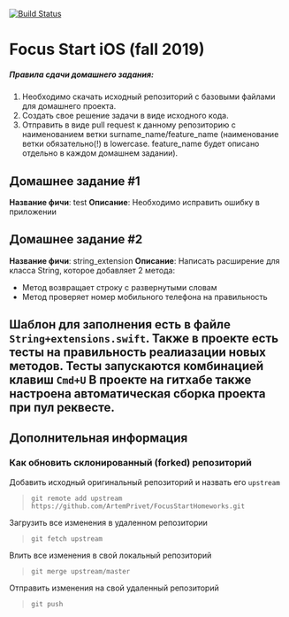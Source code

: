 [![Build Status](https://travis-ci.com/MisnikovRoman/FocusStartHomeworks.svg?branch=test%2FsetupCI)](https://travis-ci.com/MisnikovRoman/FocusStartHomeworks)
# Focus Start iOS (fall 2019)
##### Правила сдачи домашнего задания:
1. Необходимо скачать исходный репозиторий с базовыми файлами для домашнего проекта.
2. Создать свое решение задачи в виде исходного кода.
3. Отправить в виде pull request к данному репозиторию с наименованием ветки surname_name/feature_name (наименование ветки обязательно(!) в lowercase. feature_name будет описано отдельно в каждом домашнем задании).

## Домашнее задание #1
**Название фичи**: test
**Описание**: Необходимо исправить ошибку в приложении

## Домашнее задание #2
**Название фичи**: string_extension
**Описание**: Написать расширение для класса String, которое добавляет 2 метода:
- Метод возвращает строку с развернутыми словам
- Метод проверяет номер мобильного телефона на правильность

Шаблон для заполнения есть в файле `String+extensions.swift`.
Также в проекте есть тесты на правильность реалиазации новых методов. Тесты запускаются комбинацией клавиш `Cmd+U`
В проекте на гитхабе также настроена автоматическая сборка проекта при пул реквесте.
------
## Дополнительная информация
### Как обновить склонированный (forked) репозиторий
Добавить исходный оригинальный репозиторий и назвать его `upstream`
> `git remote add upstream https://github.com/ArtemPrivet/FocusStartHomeworks.git`

Загрузить все изменения в удаленном репозитории
> `git fetch upstream`

Влить все изменения в свой локальный репозиторий
> `git merge upstream/master`

Отправить изменения на свой удаленный репозиторий
> `git push`
